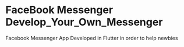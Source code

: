# FaceBook Messenger Develop_Your_Own_Messenger
 Facebook Messenger App Developed in Flutter in order to help newbies
